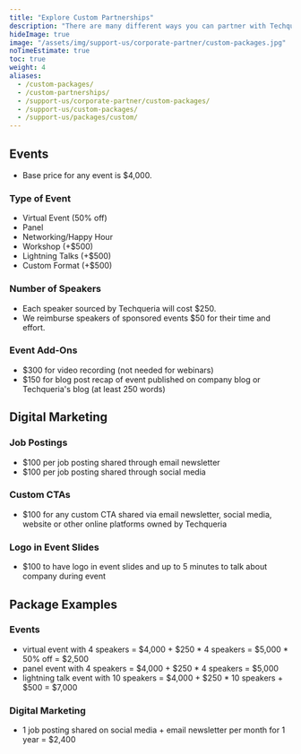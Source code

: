 ```yaml
---
title: "Explore Custom Partnerships"
description: "There are many different ways you can partner with Techqueria. 📐"
hideImage: true
image: "/assets/img/support-us/corporate-partner/custom-packages.jpg"
noTimeEstimate: true
toc: true
weight: 4
aliases:
  - /custom-packages/
  - /custom-partnerships/
  - /support-us/corporate-partner/custom-packages/
  - /support-us/custom-packages/
  - /support-us/packages/custom/
---
```


## Events

- Base price for any event is $4,000.

### Type of Event

- Virtual Event (50% off)
- Panel
- Networking/Happy Hour
- Workshop (+$500)
- Lightning Talks (+$500)
- Custom Format (+$500)

### Number of Speakers

- Each speaker sourced by Techqueria will cost $250.
- We reimburse speakers of sponsored events $50 for their time and effort.

### Event Add-Ons

- $300 for video recording (not needed for webinars)
- $150 for blog post recap of event published on company blog or Techqueria's blog (at least 250 words)

## Digital Marketing

### Job Postings

- $100 per job posting shared through email newsletter
- $100 per job posting shared through social media

### Custom CTAs

- $100 for any custom CTA shared via email newsletter, social media, website or other online platforms owned by Techqueria

### Logo in Event Slides

- $100 to have logo in event slides and up to 5 minutes to talk about company during event

## Package Examples

### Events

- virtual event with 4 speakers = $4,000 + $250 * 4 speakers = $5,000 * 50% off = $2,500
- panel event with 4 speakers = $4,000 + $250 * 4 speakers = $5,000
- lightning talk event with 10 speakers = $4,000 + $250 * 10 speakers + $500 = $7,000

### Digital Marketing

- 1 job posting shared on social media + email newsletter per month for 1 year = $2,400
